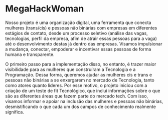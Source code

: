# MegaHackWoman

Nosso projeto é uma organização digital, uma ferramenta que conecta mulheres (trans/cis) e pessoas não binárias com empresas em diferentes estágios de contato, desde um processo seletivo (análise das vagas, tecnologias, perfil da empresa, afim de atrair essas pessoas para a vaga) até o desenvolvimento destas já dentro das empresas. Visamos impulsionar a mudança, conectar, empoderar e incentivar essas pessoas de forma humana e transparente. 

O primeiro passo para a implementação disso, no entanto, é trazer maior visibilidade para as mulheres que construíram a Tecnologia e a Programação. Dessa forma, queremos ajudar as mulheres cis e trans e pessoas não binárias a se enxergarem no mercado de Tecnologia, tanto como atores quanto líderes. Por esse motivo, o projeto iniciou com a criação de um teste de fit Tecnológico, que inclui informações sobre o que são as diferentes áreas que fazem parte do mercado tech. Com isso, visamos informar e apoiar na inclusão das mulheres e pessoas não binárias, desmistificando o que cada um dos campos de conhecimento realmente significa.